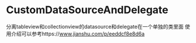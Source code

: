 # CustomDataSourceAndDelegate
分离tableview和collectionview的datasource和delegate在一个单独的类里面
使用介绍可以参考https://www.jianshu.com/p/eeddcf8e8d6a

